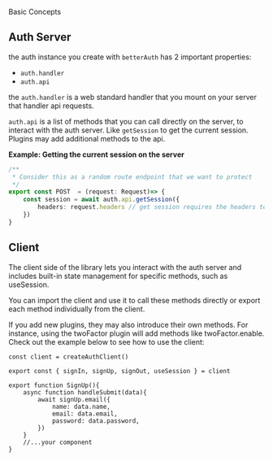 
Basic Concepts


## Auth Server

the auth instance you create with `betterAuth` has 2 important properties:

- `auth.handler`
- `auth.api`

the `auth.handler` is a web standard handler that you mount on your server that handler api requests.

`auth.api` is a list of methods that you can call directly on the server, to interact with the auth server. Like `getSession` to get the current session. Plugins may add additional methods to the api. 

**Example: Getting the current session on the server**

```ts
/**
 * Consider this as a random route endpoint that we want to protect
 */
export const POST  = (request: Request)=> {
    const session = await auth.api.getSession({
        headers: request.headers // get session requires the headers to be passed
    })
}
```

## Client

The client side of the library lets you interact with the auth server and includes built-in state management for specific methods, such as useSession. 

You can import the client and use it to call these methods directly or export each method individually from the client. 

If you add new plugins, they may also introduce their own methods. For instance, using the twoFactor plugin will add methods like twoFactor.enable. Check out the example below to see how to use the client:

```tsx
const client = createAuthClient()

export const { signIn, signUp, signOut, useSession } = client

export function SignUp(){
    async function handleSubmit(data){
        await signUp.email({
            name: data.name,
            email: data.email,
            password: data.password,
        })
    }
    //...your component 
}
```
